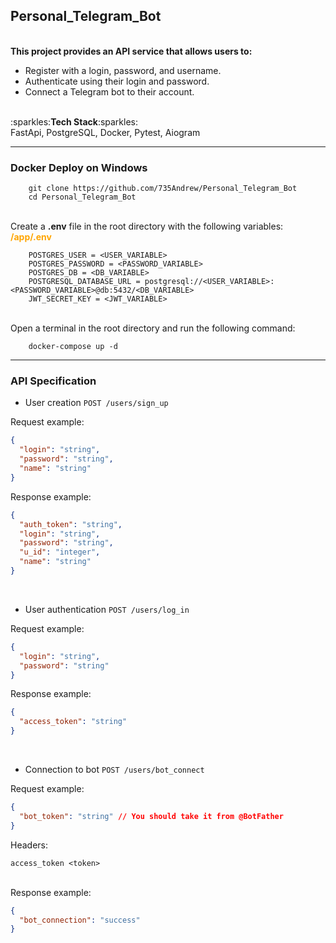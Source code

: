 <h2>Personal_Telegram_Bot </h2>
<br>
<div>
<b>This project provides an API service that allows users to:</b>
<ul>
<li>Register with a login, password, and username.</li>
<li>Authenticate using their login and password.</li>
<li>Connect a Telegram bot to their account.</li>
</ul>
</div>
<br>
:sparkles:<b>Tech Stack</b>:sparkles:<br>
FastApi, PostgreSQL, Docker, Pytest, Aiogram
<hr> 
<div>
<h3>Docker Deploy on Windows</h3>

```commandline
    git clone https://github.com/735Andrew/Personal_Telegram_Bot 
    cd Personal_Telegram_Bot   
```
<br>
Create a <b>.env</b> file in the root directory with the following variables: <br>
<b><span style="color:orange;">/app/.env</span></b>

```commandline 
    POSTGRES_USER = <USER_VARIABLE>
    POSTGRES_PASSWORD = <PASSWORD_VARIABLE>
    POSTGRES_DB = <DB_VARIABLE>
    POSTGRESQL_DATABASE_URL = postgresql://<USER_VARIABLE>:<PASSWORD_VARIABLE>@db:5432/<DB_VARIABLE>
    JWT_SECRET_KEY = <JWT_VARIABLE>
```
<br>
Open a terminal in the root directory and run the following command: 

```commandline
    docker-compose up -d 
```
</div>
<hr>
<h3>API Specification</h3>

- User creation `POST /users/sign_up`

Request example:
```json
{
  "login": "string",
  "password": "string",
  "name": "string"
}
```

Response example:
```json
{
  "auth_token": "string",
  "login": "string",
  "password": "string",
  "u_id": "integer",
  "name": "string"
}
```
<br>

- User authentication `POST /users/log_in`

Request example:
```json
{
  "login": "string",
  "password": "string"
}
```

Response example:
```json
{
  "access_token": "string"
}
```
<br>

- Connection to bot `POST /users/bot_connect`

Request example:
```json
{
  "bot_token": "string" // You should take it from @BotFather
}
```
Headers:
```commandline
access_token <token>
```
<br>
Response example:

```json
{
  "bot_connection": "success"
}
```
